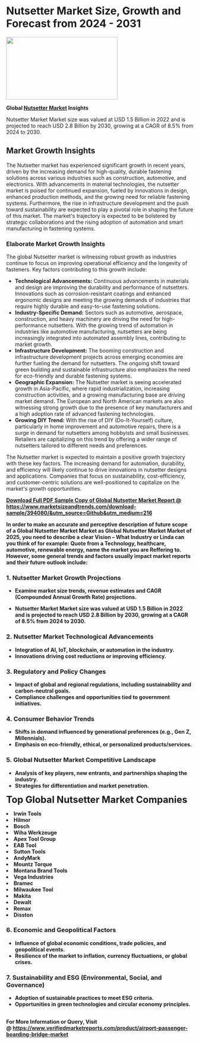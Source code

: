 <H1>Nutsetter Market Size, Growth and Forecast from 2024 - 2031</H1><img class="aligncenter size-medium wp-image-584254" src="https://thirdeyenews.in/wp-content/uploads/2024/09/Global-Market-Research-300x168.jpeg" alt="" width="300" height="168" /><p><strong>Global&nbsp;<a href="https://www.marketsizeandtrends.com/download-sample/394080/&amp;utm_source=Github&utm_medium=216">Nutsetter Market</a> Insights</strong></p><p>Nutsetter Market Market size was valued at USD 1.5 Billion in 2022 and is projected to reach USD 2.8 Billion by 2030, growing at a CAGR of 8.5% from 2024 to 2030.</p><p><h2>Market Growth Insights</h2> <p>The Nutsetter market has experienced significant growth in recent years, driven by the increasing demand for high-quality, durable fastening solutions across various industries such as construction, automotive, and electronics. With advancements in material technologies, the nutsetter market is poised for continued expansion, fueled by innovations in design, enhanced production methods, and the growing need for reliable fastening systems. Furthermore, the rise in infrastructure development and the push toward sustainability are expected to play a pivotal role in shaping the future of this market. The market's trajectory is expected to be bolstered by strategic collaborations and the rising adoption of automation and smart manufacturing in fastening systems.</p> <p><strong><a href="#"></a></strong></p> <h3>Elaborate Market Growth Insights</h3> <p>The global Nutsetter market is witnessing robust growth as industries continue to focus on improving operational efficiency and the longevity of fasteners. Key factors contributing to this growth include:</p> <ul> <li><strong>Technological Advancements:</strong> Continuous advancements in materials and design are improving the durability and performance of nutsetters. Innovations such as corrosion-resistant coatings and enhanced ergonomic designs are meeting the growing demands of industries that require highly durable and easy-to-use fastening solutions.</li> <li><strong>Industry-Specific Demand:</strong> Sectors such as automotive, aerospace, construction, and heavy machinery are driving the need for high-performance nutsetters. With the growing trend of automation in industries like automotive manufacturing, nutsetters are being increasingly integrated into automated assembly lines, contributing to market growth.</li> <li><strong>Infrastructure Development:</strong> The booming construction and infrastructure development projects across emerging economies are further fueling the demand for nutsetters. The ongoing shift toward green building and sustainable infrastructure also emphasizes the need for eco-friendly and durable fastening systems.</li> <li><strong>Geographic Expansion:</strong> The Nutsetter market is seeing accelerated growth in Asia-Pacific, where rapid industrialization, increasing construction activities, and a growing manufacturing base are driving market demand. The European and North American markets are also witnessing strong growth due to the presence of key manufacturers and a high adoption rate of advanced fastening technologies.</li> <li><strong>Growing DIY Trend:</strong> With the rise of DIY (Do-It-Yourself) culture, particularly in home improvement and automotive repairs, there is a surge in demand for nutsetters among hobbyists and small businesses. Retailers are capitalizing on this trend by offering a wider range of nutsetters tailored to different needs and preferences.</li> </ul> <p>The Nutsetter market is expected to maintain a positive growth trajectory with these key factors. The increasing demand for automation, durability, and efficiency will likely continue to drive innovations in nutsetter designs and applications. Companies that focus on sustainability, cost-efficiency, and customer-centric solutions are well-positioned to capitalize on the market's growth opportunities.</p> <p><strong><a href="#"></p><p><span class=""><strong>Download Full PDF Sample Copy of Global Nutsetter Market Report</strong> @ <a href="https://www.marketsizeandtrends.com/download-sample/394080/&amp;utm_source=Github&utm_medium=216" target="_blank">https://www.marketsizeandtrends.com/download-sample/394080/&amp;utm_source=Github&utm_medium=216</a></span></p><p>In order to make an accurate and perceptive description of future scope of a Global&nbsp;Nutsetter Market Market as Global&nbsp;Nutsetter Market Market of 2025, you need to describe a clear Vision &ndash; What Industry or Linda can you think of for example: Quote from a Technology, healthcare, automotive, renewable energy, name the market you are Reffering to. However, some general trends and factors usually impact market reports and their future outlook include:</p><h3>1.&nbsp;<strong>Nutsetter Market Growth Projections</strong></h3><ul><li>Examine market size trends, revenue estimates and CAGR (Compounded Annual Growth Rate) projections.</li><li><p>Nutsetter Market Market size was valued at USD 1.5 Billion in 2022 and is projected to reach USD 2.8 Billion by 2030, growing at a CAGR of 8.5% from 2024 to 2030.</p></li></ul><h3>2.&nbsp;<strong>Nutsetter Market Technological Advancements</strong></h3><ul><li>Integration of AI, IoT, blockchain, or automation in the industry.</li><li>Innovations driving cost reductions or improving efficiency.</li></ul><h3>3.&nbsp;<strong>Regulatory and Policy Changes</strong></h3><ul><li>Impact of global and regional regulations, including sustainability and carbon-neutral goals.</li><li>Compliance challenges and opportunities tied to government initiatives.</li></ul><h3>4.&nbsp;<strong>Consumer Behavior Trends</strong></h3><ul><li>Shifts in demand influenced by generational preferences (e.g., Gen Z, Millennials).</li><li>Emphasis on eco-friendly, ethical, or personalized products/services.</li></ul><h3>5.&nbsp;<strong>Global Nutsetter Market Competitive Landscape</strong></h3><ul><li>Analysis of key players, new entrants, and partnerships shaping the industry.</li><li>Strategies for differentiation and market penetration.</li></ul><p data-pm-slice="1 1 []"><span style="color: inherit; font-family: inherit; font-size: 25px;">Top Global Nutsetter Market Companies</span></p><div class="" data-test-id=""><p><li>Irwin Tools</li><li> Hilmor</li><li> Bosch</li><li> Wiha Werkzeuge</li><li> Apex Tool Group</li><li> EAB Tool</li><li> Sutton Tools</li><li> AndyMark</li><li> Mountz Torque</li><li> Montana Brand Tools</li><li> Vega Industries</li><li> Bramec</li><li> Milwaukee Tool</li><li> Makita</li><li> Dewalt</li><li> Remax</li><li> Disston</li></p></div><h3>6.&nbsp;<strong>Economic and Geopolitical Factors</strong></h3><ul><li>Influence of global economic conditions, trade policies, and geopolitical events.</li><li>Resilience of the market to inflation, currency fluctuations, or global crises.</li></ul><h3>7.&nbsp;<strong>Sustainability and ESG (Environmental, Social, and Governance)</strong></h3><ul><li>Adoption of sustainable practices to meet ESG criteria.</li><li>Opportunities in green technologies and circular economy principles.</li></ul><h2><strong style="font-size: 14px;">For More Information or Query, Visit @&nbsp;</strong><a style="background-color: #ffffff; font-size: 14px;" href="https://www.marketsizeandtrends.com/report/nutsetter-market/" target="_blank">https://www.verifiedmarketreports.com/product/airport-passenger-boarding-bridge-market</a></h2>
